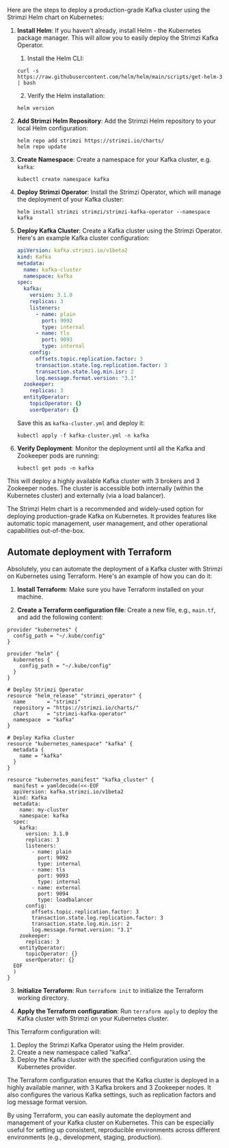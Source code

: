 Here are the steps to deploy a production-grade Kafka cluster using the Strimzi Helm chart on Kubernetes:

1. **Install Helm**: If you haven't already, install Helm - the Kubernetes package manager. This will allow you to easily deploy the Strimzi Kafka Operator.

    1. Install the Helm CLI:
    ```
    curl -s https://raw.githubusercontent.com/helm/helm/main/scripts/get-helm-3 | bash
    ```

    2. Verify the Helm installation:
    ```
    helm version
    ```

2. **Add Strimzi Helm Repository**: Add the Strimzi Helm repository to your local Helm configuration:
   ```
   helm repo add strimzi https://strimzi.io/charts/
   helm repo update
   ```

3. **Create Namespace**: Create a namespace for your Kafka cluster, e.g. `kafka`:
   ```
   kubectl create namespace kafka
   ```

4. **Deploy Strimzi Operator**: Install the Strimzi Operator, which will manage the deployment of your Kafka cluster:
   ```
   helm install strimzi strimzi/strimzi-kafka-operator --namespace kafka
   ```

5. **Deploy Kafka Cluster**: Create a Kafka cluster using the Strimzi Operator. Here's an example Kafka cluster configuration:
   ```yaml
   apiVersion: kafka.strimzi.io/v1beta2
   kind: Kafka
   metadata:
     name: kafka-cluster
     namespace: kafka
   spec:
     kafka:
       version: 3.1.0
       replicas: 3
       listeners:
         - name: plain
           port: 9092
           type: internal
         - name: tls
           port: 9093
           type: internal
       config:
         offsets.topic.replication.factor: 3
         transaction.state.log.replication.factor: 3
         transaction.state.log.min.isr: 2
         log.message.format.version: "3.1"
     zookeeper:
       replicas: 3
     entityOperator:
       topicOperator: {}
       userOperator: {}
   ```
   Save this as `kafka-cluster.yml` and deploy it:
   ```
   kubectl apply -f kafka-cluster.yml -n kafka
   ```

6. **Verify Deployment**: Monitor the deployment until all the Kafka and Zookeeper pods are running:
   ```
   kubectl get pods -n kafka
   ```

This will deploy a highly available Kafka cluster with 3 brokers and 3 Zookeeper nodes. The cluster is accessible both internally (within the Kubernetes cluster) and externally (via a load balancer).

The Strimzi Helm chart is a recommended and widely-used option for deploying production-grade Kafka on Kubernetes. It provides features like automatic topic management, user management, and other operational capabilities out-of-the-box.

## Automate deployment with Terraform
Absolutely, you can automate the deployment of a Kafka cluster with Strimzi on Kubernetes using Terraform. Here's an example of how you can do it:

1. **Install Terraform**: Make sure you have Terraform installed on your machine.

2. **Create a Terraform configuration file**: Create a new file, e.g., `main.tf`, and add the following content:

```hcl
provider "kubernetes" {
  config_path = "~/.kube/config"
}

provider "helm" {
  kubernetes {
    config_path = "~/.kube/config"
  }
}

# Deploy Strimzi Operator
resource "helm_release" "strimzi_operator" {
  name       = "strimzi"
  repository = "https://strimzi.io/charts/"
  chart      = "strimzi-kafka-operator"
  namespace  = "kafka"
}

# Deploy Kafka cluster
resource "kubernetes_namespace" "kafka" {
  metadata {
    name = "kafka"
  }
}

resource "kubernetes_manifest" "kafka_cluster" {
  manifest = yamldecode(<<-EOF
  apiVersion: kafka.strimzi.io/v1beta2
  kind: Kafka
  metadata:
    name: my-cluster
    namespace: kafka
  spec:
    kafka:
      version: 3.1.0
      replicas: 3
      listeners:
        - name: plain
          port: 9092
          type: internal
        - name: tls
          port: 9093
          type: internal
        - name: external
          port: 9094
          type: loadbalancer
      config:
        offsets.topic.replication.factor: 3
        transaction.state.log.replication.factor: 3
        transaction.state.log.min.isr: 2
        log.message.format.version: "3.1"
    zookeeper:
      replicas: 3
    entityOperator:
      topicOperator: {}
      userOperator: {}
  EOF
  )
}
```

3. **Initialize Terraform**: Run `terraform init` to initialize the Terraform working directory.

4. **Apply the Terraform configuration**: Run `terraform apply` to deploy the Kafka cluster with Strimzi on your Kubernetes cluster.

This Terraform configuration will:
1. Deploy the Strimzi Kafka Operator using the Helm provider.
2. Create a new namespace called "kafka".
3. Deploy the Kafka cluster with the specified configuration using the Kubernetes provider.

The Terraform configuration ensures that the Kafka cluster is deployed in a highly available manner, with 3 Kafka brokers and 3 Zookeeper nodes. It also configures the various Kafka settings, such as replication factors and log message format version.

By using Terraform, you can easily automate the deployment and management of your Kafka cluster on Kubernetes. This can be especially useful for setting up consistent, reproducible environments across different environments (e.g., development, staging, production).
